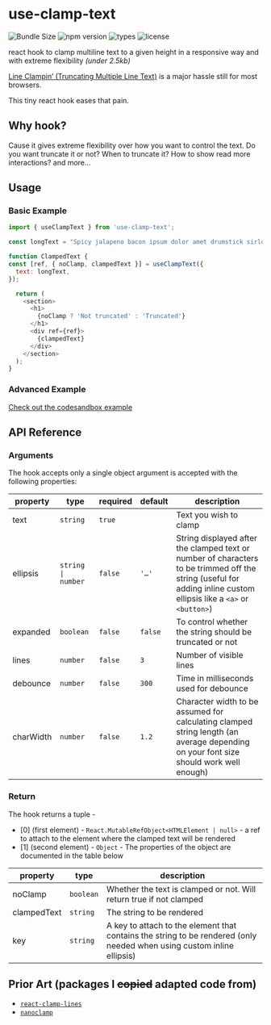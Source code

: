 # use-clamp-text

![Bundle Size](https://badgen.net/bundlephobia/minzip/use-clamp-text) ![npm version](https://badgen.net/npm/v/use-clamp-text) ![types](https://badgen.net/npm/types/use-clamp-text) ![license](https://badgen.net/github/license/drenther/use-clamp-text)

react hook to clamp multiline text to a given height in a responsive way and with extreme flexibility _(under 2.5kb)_

[Line Clampin’ (Truncating Multiple Line Text)](https://css-tricks.com/line-clampin/) is a major hassle still for most browsers.

This tiny react hook eases that pain.

## Why hook?

Cause it gives extreme flexibility over how you want to control the text. Do you want truncate it or not? When to truncate it? How to show read more interactions? and more...

## Usage

### Basic Example

```js
import { useClampText } from 'use-clamp-text';

const longText = "Spicy jalapeno bacon ipsum dolor amet drumstick sirloin chuck shankle. Flank ribeye pancetta andouille ham hock. Turkey cow tenderloin landjaeger filet mignon hamburger. Pig tail strip steak pastrami t-bone venison bresaola biltong corned beef drumstick pork hamburger tri-tip. Tongue ham hock corned beef tri-tip meatball t-bone fatback andouille sirloin chuck jowl biltong pastrami. Ham hock ground round landjaeger tail strip steak. Ham sirloin pork loin salami spare ribs. Jerky cow short ribs ground round. Hamburger porchetta shankle meatloaf shank.";

function ClampedText {
const [ref, { noClamp, clampedText }] = useClampText({
  text: longText,
});

  return (
    <section>
      <h1>
        {noClamp ? 'Not truncated' : 'Truncated'}
      </h1>
      <div ref={ref}>
        {clampedText}
      </div>
    </section>
  );
}
```

### Advanced Example

[Check out the codesandbox example](https://codesandbox.io/s/xenodochial-hoover-ty3u49?file=/src/App.js)

## API Reference

### Arguments

The hook accepts only a single object argument is accepted with the following properties:

| property  | type               | required | default | description                                                                                                                                                        |
| --------- | ------------------ | -------- | ------- | ------------------------------------------------------------------------------------------------------------------------------------------------------------------ |
| text      | `string`           | `true`   |         | Text you wish to clamp                                                                                                                                             |
| ellipsis  | `string \| number` | `false`  | `'…'`   | String displayed after the clamped text or number of characters to be trimmed off the string (useful for adding inline custom ellipsis like a `<a>` or `<button>`) |
| expanded  | `boolean`          | `false`  | `false` | To control whether the string should be truncated or not                                                                                                           |
| lines     | `number`           | `false`  | `3`     | Number of visible lines                                                                                                                                            |
| debounce  | `number`           | `false`  | `300`   | Time in milliseconds used for debounce                                                                                                                             |
| charWidth | `number`           | `false`  | `1.2`   | Character width to be assumed for calculating clamped string length (an average depending on your font size should work well enough)                               |

### Return

The hook returns a tuple -

- [0] (first element) - `React.MutableRefObject<HTMLElement | null>` - a ref to attach to the element where the clamped text will be rendered
- [1] (second element) - `Object` - The properties of the object are documented in the table below

| property    | type      | description                                                                                                            |
| ----------- | --------- | ---------------------------------------------------------------------------------------------------------------------- |
| noClamp     | `boolean` | Whether the text is clamped or not. Will return true if not clamped                                                    |
| clampedText | `string`  | The string to be rendered                                                                                              |
| key         | `string`  | A key to attach to the element that contains the string to be rendered (only needed when using custom inline ellipsis) |

## Prior Art (packages I ~~copied~~ adapted code from)

- [`react-clamp-lines`](https://github.com/zoltantothcom/react-clamp-lines)
- [`nanoclamp`](https://github.com/microlinkhq/nanoclamp)
